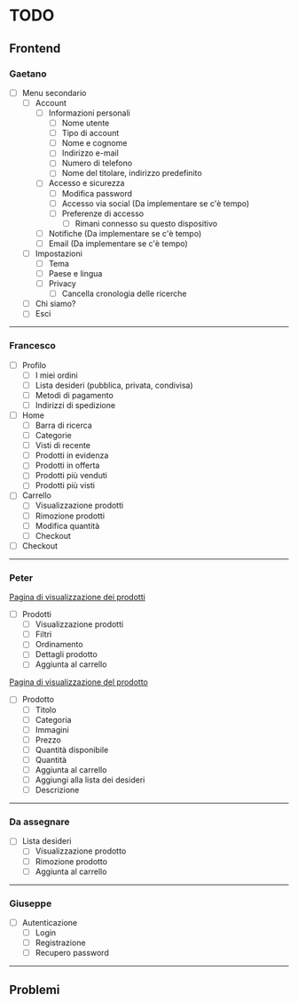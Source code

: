 # TODO

## Frontend

### Gaetano

- [ ] Menu secondario
  - [ ] Account
    - [ ] Informazioni personali
      - [ ] Nome utente
      - [ ] Tipo di account
      - [ ] Nome e cognome
      - [ ] Indirizzo e-mail
      - [ ] Numero di telefono
      - [ ] Nome del titolare, indirizzo predefinito
    - [ ] Accesso e sicurezza
      - [ ] Modifica password
      - [ ] Accesso via social (Da implementare se c'è tempo)
      - [ ] Preferenze di accesso
        - [ ] Rimani connesso su questo dispositivo
    - [ ] Notifiche (Da implementare se c'è tempo)
    - [ ] Email (Da implementare se c'è tempo)
  - [ ] Impostazioni
    - [ ] Tema
    - [ ] Paese e lingua
    - [ ] Privacy
      - [ ] Cancella cronologia delle ricerche
  - [ ] Chi siamo?
  - [ ] Esci
  
---

### Francesco

- [ ] Profilo
  - [ ] I miei ordini
  - [ ] Lista desideri (pubblica, privata, condivisa)
  - [ ] Metodi di pagamento
  - [ ] Indirizzi di spedizione

- [ ] Home
  - [ ] Barra di ricerca
  - [ ] Categorie
  - [ ] Visti di recente
  - [ ] Prodotti in evidenza
  - [ ] Prodotti in offerta
  - [ ] Prodotti più venduti
  - [ ] Prodotti più visti

- [ ] Carrello
  - [ ] Visualizzazione prodotti
  - [ ] Rimozione prodotti
  - [ ] Modifica quantità
  - [ ] Checkout

- [ ] Checkout

---

### Peter

[Pagina di visualizzazione dei prodotti](https://www.spaghettiemandolino.it/antipasti-conserve-contorni/antipasti-salati)

- [ ] Prodotti
  - [ ] Visualizzazione prodotti
  - [ ] Filtri
  - [ ] Ordinamento
  - [ ] Dettagli prodotto
  - [ ] Aggiunta al carrello

[Pagina di visualizzazione del prodotto](https://www.spaghettiemandolino.it/p4926-fanta-piada-120g)

- [ ] Prodotto
  - [ ] Titolo
  - [ ] Categoria
  - [ ] Immagini
  - [ ] Prezzo
  - [ ] Quantità disponibile
  - [ ] Quantità
  - [ ] Aggiunta al carrello
  - [ ] Aggiungi alla lista dei desideri
  - [ ] Descrizione

---

### Da assegnare

- [ ] Lista desideri
  - [ ] Visualizzazione prodotto
  - [ ] Rimozione prodotto
  - [ ] Aggiunta al carrello

---

### Giuseppe

- [ ] Autenticazione
  - [ ] Login
  - [ ] Registrazione
  - [ ] Recupero password

---

## Problemi
